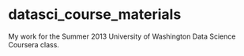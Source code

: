 datasci_course_materials
========================

My work for the Summer 2013 University of Washington Data Science Coursera class.
